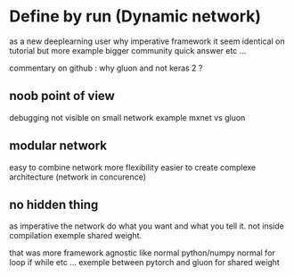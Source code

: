# Define by run (Dynamic network)

as a new deeplearning user why imperative framework it seem identical on tutorial but more example bigger community quick answer etc ...

commentary on github :
why gluon and not keras 2 ?

## noob point of view

debugging
not visible on small network 
example mxnet vs gluon

## modular network

easy to combine network
more flexibility 
easier to create complexe architecture (network in concurence)

## no hidden thing

as imperative the network do what you want and what you tell it. 
not inside compilation exemple shared weight.

that was more framework agnostic 
like normal python/numpy normal for loop if while etc ...
exemple between pytorch and gluon for shared weight


